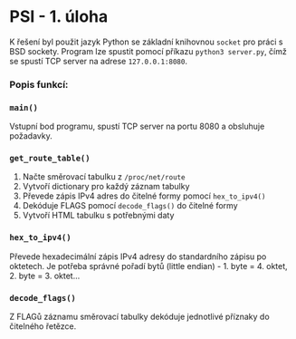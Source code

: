 # PSI - 1. úloha

K řešení byl použit jazyk Python se základní knihovnou `socket` pro práci s BSD sockety. Program lze spustit pomocí příkazu `python3 server.py`, čímž se spustí TCP server na adrese `127.0.0.1:8080`.

### Popis funkcí:

### `main()`
Vstupní bod programu, spustí TCP server na portu 8080 a obsluhuje požadavky.

### `get_route_table()`
1. Načte směrovací tabulku z `/proc/net/route`
2. Vytvoří dictionary pro každý záznam tabulky
3. Převede zápis IPv4 adres do čitelné formy pomocí `hex_to_ipv4()`
4. Dekóduje FLAGS pomocí `decode_flags()` do čitelné formy
5. Vytvoří HTML tabulku s potřebnými daty

### `hex_to_ipv4()`
Převede hexadecimální zápis IPv4 adresy do standardního zápisu po oktetech. Je potřeba správné pořadí bytů (little endian) - 1. byte = 4. oktet, 2. byte = 3. oktet...

### `decode_flags()`
Z FLAGů záznamu směrovací tabulky dekóduje jednotlivé příznaky do čitelného řetězce.
